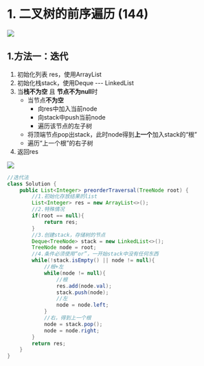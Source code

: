 # 1. 二叉树的前序遍历 \(144\)

![](../../.gitbook/assets/image.png)

## 1.方法一：迭代

1. 初始化列表 res，使用ArrayList
2. 初始化栈stack，使用Deque --- LinkedList
3. 当**栈不为空** 且 **节点不为null**时
   * 当节点**不为空** 
     * 向res中加入当前node
     * 向stack中push当前node
     * 遍历该节点的左子树
   * 将顶端节点pop出stack，此时node得到**上一个**加入stack的“根”
   * 遍历“上一个根”的右子树
4. 返回res

![](../../.gitbook/assets/image%20%281%29.png)

```java
//迭代法
class Solution {
    public List<Integer> preorderTraversal(TreeNode root) {
        //1.初始化存放结果的list
        List<Integer> res = new ArrayList<>();
        //2.特殊情况
        if(root == null){
            return res;
        }
        //3.创建stack，存储树的节点
        Deque<TreeNode> stack = new LinkedList<>();
        TreeNode node = root;
        //4.条件必须使用“or”，一开始stack中没有任何东西
        while(!stack.isEmpty() || node != null){
            //根+左
            while(node != null){
                //根
                res.add(node.val);
                stack.push(node);
                //左
                node = node.left;
            }
            //右，得到上一个根
            node = stack.pop();
            node = node.right;            
        }
        return res;
    }
}
```


